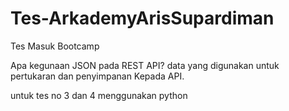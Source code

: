 # Tes-ArkademyArisSupardiman
Tes Masuk Bootcamp

Apa kegunaan JSON pada REST API?
data yang digunakan untuk pertukaran dan penyimpanan Kepada API.

untuk tes no 3 dan 4 menggunakan python

